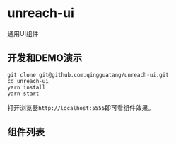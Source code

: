 # unreach-ui

通用UI组件

## 开发和DEMO演示

```shell
git clone git@github.com:qingguatang/unreach-ui.git
cd unreach-ui
yarn install
yarn start
```

打开浏览器`http://localhost:5555`即可看组件效果。

## 组件列表
